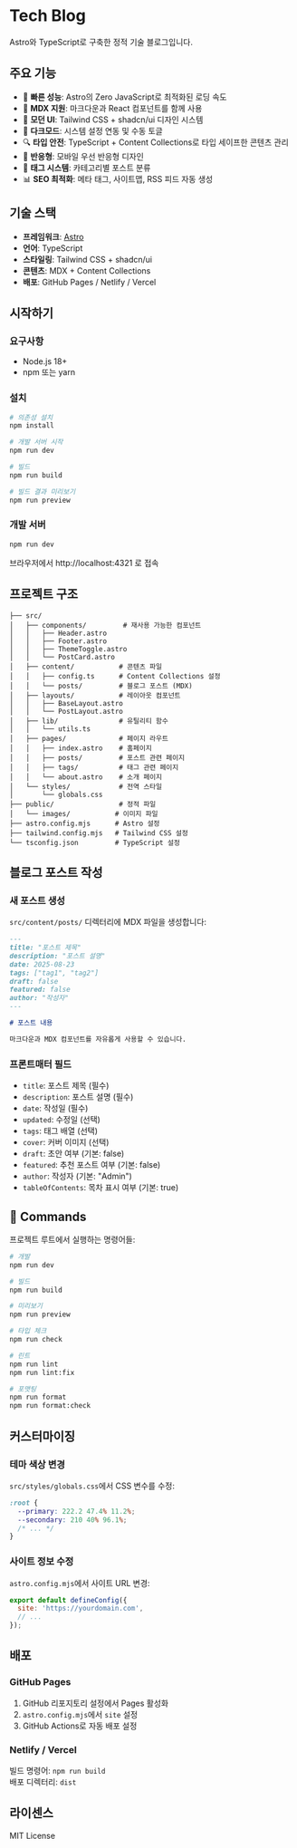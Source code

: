 # Tech Blog

Astro와 TypeScript로 구축한 정적 기술 블로그입니다.

## 주요 기능

- 🚀 **빠른 성능**: Astro의 Zero JavaScript로 최적화된 로딩 속도
- 📝 **MDX 지원**: 마크다운과 React 컴포넌트를 함께 사용
- 🎨 **모던 UI**: Tailwind CSS + shadcn/ui 디자인 시스템
- 🌙 **다크모드**: 시스템 설정 연동 및 수동 토글
- 🔍 **타입 안전**: TypeScript + Content Collections로 타입 세이프한 콘텐츠 관리
- 📱 **반응형**: 모바일 우선 반응형 디자인
- 🔖 **태그 시스템**: 카테고리별 포스트 분류
- 📊 **SEO 최적화**: 메타 태그, 사이트맵, RSS 피드 자동 생성

## 기술 스택

- **프레임워크**: [Astro](https://astro.build)
- **언어**: TypeScript
- **스타일링**: Tailwind CSS + shadcn/ui
- **콘텐츠**: MDX + Content Collections
- **배포**: GitHub Pages / Netlify / Vercel

## 시작하기

### 요구사항

- Node.js 18+ 
- npm 또는 yarn

### 설치

```bash
# 의존성 설치
npm install

# 개발 서버 시작
npm run dev

# 빌드
npm run build

# 빌드 결과 미리보기
npm run preview
```

### 개발 서버

```bash
npm run dev
```

브라우저에서 http://localhost:4321 로 접속

## 프로젝트 구조

```
├── src/
│   ├── components/         # 재사용 가능한 컴포넌트
│   │   ├── Header.astro
│   │   ├── Footer.astro
│   │   ├── ThemeToggle.astro
│   │   └── PostCard.astro
│   ├── content/           # 콘텐츠 파일
│   │   ├── config.ts      # Content Collections 설정
│   │   └── posts/         # 블로그 포스트 (MDX)
│   ├── layouts/           # 레이아웃 컴포넌트
│   │   ├── BaseLayout.astro
│   │   └── PostLayout.astro
│   ├── lib/               # 유틸리티 함수
│   │   └── utils.ts
│   ├── pages/             # 페이지 라우트
│   │   ├── index.astro    # 홈페이지
│   │   ├── posts/         # 포스트 관련 페이지
│   │   ├── tags/          # 태그 관련 페이지
│   │   └── about.astro    # 소개 페이지
│   └── styles/            # 전역 스타일
│       └── globals.css
├── public/                # 정적 파일
│   └── images/           # 이미지 파일
├── astro.config.mjs      # Astro 설정
├── tailwind.config.mjs   # Tailwind CSS 설정
└── tsconfig.json         # TypeScript 설정
```

## 블로그 포스트 작성

### 새 포스트 생성

`src/content/posts/` 디렉터리에 MDX 파일을 생성합니다:

```markdown
---
title: "포스트 제목"
description: "포스트 설명"
date: 2025-08-23
tags: ["tag1", "tag2"]
draft: false
featured: false
author: "작성자"
---

# 포스트 내용

마크다운과 MDX 컴포넌트를 자유롭게 사용할 수 있습니다.
```

### 프론트매터 필드

- `title`: 포스트 제목 (필수)
- `description`: 포스트 설명 (필수)  
- `date`: 작성일 (필수)
- `updated`: 수정일 (선택)
- `tags`: 태그 배열 (선택)
- `cover`: 커버 이미지 (선택)
- `draft`: 초안 여부 (기본: false)
- `featured`: 추천 포스트 여부 (기본: false)
- `author`: 작성자 (기본: "Admin")
- `tableOfContents`: 목차 표시 여부 (기본: true)

## 🧞 Commands

프로젝트 루트에서 실행하는 명령어들:

```bash
# 개발
npm run dev

# 빌드
npm run build

# 미리보기
npm run preview

# 타입 체크
npm run check

# 린트
npm run lint
npm run lint:fix

# 포맷팅
npm run format
npm run format:check
```

## 커스터마이징

### 테마 색상 변경

`src/styles/globals.css`에서 CSS 변수를 수정:

```css
:root {
  --primary: 222.2 47.4% 11.2%;
  --secondary: 210 40% 96.1%;
  /* ... */
}
```

### 사이트 정보 수정

`astro.config.mjs`에서 사이트 URL 변경:

```javascript
export default defineConfig({
  site: 'https://yourdomain.com',
  // ...
});
```

## 배포

### GitHub Pages

1. GitHub 리포지토리 설정에서 Pages 활성화
2. `astro.config.mjs`에서 `site` 설정
3. GitHub Actions로 자동 배포 설정

### Netlify / Vercel

빌드 명령어: `npm run build`  
배포 디렉터리: `dist`

## 라이센스

MIT License
